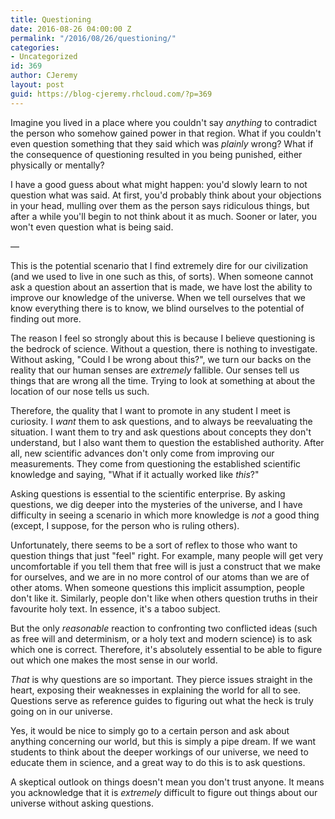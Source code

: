 ```yaml
---
title: Questioning
date: 2016-08-26 04:00:00 Z
permalink: "/2016/08/26/questioning/"
categories:
- Uncategorized
id: 369
author: CJeremy
layout: post
guid: https://blog-cjeremy.rhcloud.com/?p=369
---
```


Imagine you lived in a place where you couldn't say _anything_ to contradict the person who somehow gained power in that region. What if you couldn't even question something that they said which was _plainly_ wrong? What if the consequence of questioning resulted in you being punished, either physically or mentally?

I have a good guess about what might happen: you'd slowly learn to not question what was said. At first, you'd probably think about your objections in your head, mulling over them as the person says ridiculous things, but after a while you'll begin to not think about it as much. Sooner or later, you won't even question what is being said.

&#8212;

This is the potential scenario that I find extremely dire for our civilization (and we used to live in one such as this, of sorts). When someone cannot ask a question about an assertion that is made, we have lost the ability to improve our knowledge of the universe. When we tell ourselves that we know everything there is to know, we blind ourselves to the potential of finding out more.

The reason I feel so strongly about this is because I believe questioning is the bedrock of science. Without a question, there is nothing to investigate. Without asking, "Could I be wrong about this?", we turn our backs on the reality that our human senses are _extremely_ fallible. Our senses tell us things that are wrong all the time. Trying to look at something at about the location of our nose tells us such.

Therefore, the quality that I want to promote in any student I meet is curiosity. I _want_ them to ask questions, and to always be reevaluating the situation. I want them to try and ask questions about concepts they don't understand, but I also want them to question the established authority. After all, new scientific advances don't only come from improving our measurements. They come from questioning the established scientific knowledge and saying, "What if it actually worked like _this_?"

Asking questions is essential to the scientific enterprise. By asking questions, we dig deeper into the mysteries of the universe, and I have difficulty in seeing a scenario in which more knowledge is _not_ a good thing (except, I suppose, for the person who is ruling others).

Unfortunately, there seems to be a sort of reflex to those who want to question things that just "feel" right. For example, many people will get very uncomfortable if you tell them that free will is just a construct that we make for ourselves, and we are in no more control of our atoms than we are of other atoms. When someone questions this implicit assumption, people don't like it. Similarly, people don't like when others question truths in their favourite holy text. In essence, it's a taboo subject.

But the only _reasonable_ reaction to confronting two conflicted ideas (such as free will and determinism, or a holy text and modern science) is to ask which one is correct. Therefore, it's absolutely essential to be able to figure out which one makes the most sense in our world.

_That_ is why questions are so important. They pierce issues straight in the heart, exposing their weaknesses in explaining the world for all to see. Questions serve as reference guides to figuring out what the heck is truly going on in our universe.

Yes, it would be nice to simply go to a certain person and ask about anything concerning our world, but this is simply a pipe dream. If we want students to think about the deeper workings of our universe, we need to educate them in science, and a great way to do this is to ask questions.

A skeptical outlook on things doesn't mean you don't trust anyone. It means you acknowledge that it is _extremely_ difficult to figure out things about our universe without asking questions.
